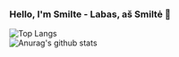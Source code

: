 ### Hello, I'm Smilte - Labas, aš Smiltė 👋

<!--
**smilteval/smilteval** is a ✨ _special_ ✨ repository because its `README.md` (this file) appears on your GitHub profile.

Here are some ideas to get you started:

- 🔭 I’m currently working on ...
- 🌱 I’m currently learning ...
- 👯 I’m looking to collaborate on ...
- 🤔 I’m looking for help with ...
- 💬 Ask me about ...
- 📫 How to reach me: ...
- 😄 Pronouns: ...
- ⚡ Fun fact: ...
-->


![Top Langs](https://github-readme-stats.vercel.app/api/top-langs/?username=smilteval&layout=compact)
<br>
![Anurag's github stats](https://github-readme-stats.vercel.app/api?username=smilteval&hide=stars,contribs&show_icons=true&theme=dracula) 

